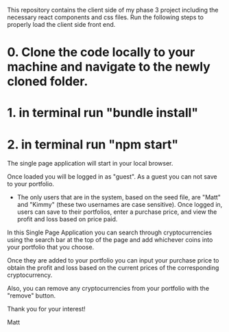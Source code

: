 This repository contains the client side of my phase 3 project including the necessary react components and css files.
Run the following steps to properly load the client side front end.


# 0. Clone the code locally to your machine and navigate to the newly cloned folder.
# 1. in terminal run "bundle install"
# 2. in terminal run "npm start"

The single page application will start in your local browser.

Once loaded you will be logged in as "guest". As a guest you can not save to your portfolio.  

- The only users that are in the system, based on the seed file, are "Matt" and "Kimmy" (these two usernames are case sensitive). Once logged in, users can save to their portfolios, enter a purchase price, and view the profit and loss based on price paid.   

In this Single Page Application you can search through cryptocurrencies using the search bar at the top of the page and add whichever coins into your portfolio that you choose.

Once they are added to your portfolio you can input your purchase price to obtain the profit and loss based on the current prices of the corresponding cryptocurrency.

Also, you can remove any cryptocurrencies from your portfolio with the "remove" button.

Thank you for your interest!

Matt
